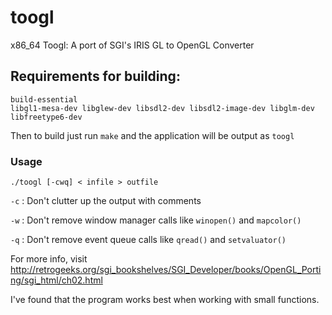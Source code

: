 # toogl
x86_64 Toogl: A port of SGI's IRIS GL to OpenGL Converter

## Requirements for building:

```
build-essential
libgl1-mesa-dev libglew-dev libsdl2-dev libsdl2-image-dev libglm-dev libfreetype6-dev
```

Then to build just run `make` and the application will be output as `toogl`

### Usage 

```
./toogl [-cwq] < infile > outfile
```

``-c`` : Don't clutter up the output with comments

``-w`` : Don't remove window manager calls like ``winopen()`` and ``mapcolor()``

``-q`` : Don't remove event queue calls like ``qread()`` and ``setvaluator()``

For more info, visit http://retrogeeks.org/sgi_bookshelves/SGI_Developer/books/OpenGL_Porting/sgi_html/ch02.html

I've found that the program works best when working with small functions.

